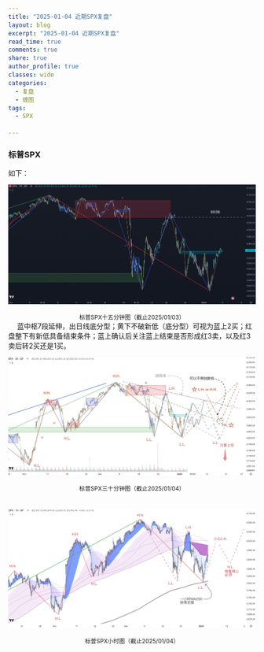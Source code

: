 ```yaml
---
title: "2025-01-04 近期SPX复盘"
layout: blog
excerpt: "2025-01-04 近期SPX复盘"
read_time: true
comments: true
share: true
author_profile: true
classes: wide
categories:
  - 复盘
  - 缠图
tags:
  - SPX

---
```


### 标普SPX 

如下：

![SPX标普](/assets/images/2025/SPX-20250103-m15-c.jpeg)
<small><center>标普SPX十五分钟图（截止2025/01/03）</center></small>　
蓝中枢7段延伸，出日线底分型；黄下不破新低（底分型）可视为蓝上2买；红盘整下有新低具备结束条件；蓝上确认后关注蓝上结束是否形成红3卖，以及红3卖后转2买还是1买。

![SPX标普](/assets/images/2025/SPX-20250104-m30-c.jpeg)
<small><center>标普SPX三十分钟图（截止2025/01/04）</center></small>　

![SPX标普](/assets/images/2025/SPX-20250104-hour-c.jpeg)
<small><center>标普SPX小时图（截止2025/01/04）</center></small>　
